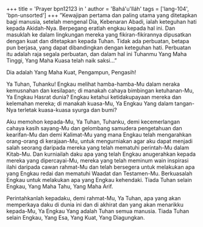 +++
title = 'Prayer bpn12123 in '
author = 'Bahá'u'lláh'
tags = ['lang-104', 'bpn-unsorted']
+++
”Kewajipan pertama dan paling utama yang     ditetapkan bagi manusia, setelah mengenal Dia,   Kebenaran Abadi, ialah keteguhan hati kepada     Akidah-Nya. Berpegang eratlah engkau kepada hal ini. Dan masuklah ke dalam lingkungan mereka yang fikiran-fikirannya dipusatkan dengan kuat dan ditetapkan kepada Tuhan. Tidak ada perbuatan,   betapa pun berjasa, yang dapat dibandingkan dengan keteguhan hati. Perbuatan itu adalah raja segala perbuatan, dan dalam hal ini Tuhanmu Yang Maha Tinggi, Yang Maha Kuasa telah naik saksi...”

Dia adalah Yang Maha Kuat, Pengampun, Pengasih!

Ya Tuhan, Tuhanku! Engkau melihat hamba-hamba-Mu dalam neraka kemusnahan dan kesilapan; di manakah cahaya bimbingan ketuhanan-Mu, Ya Engkau Hasrat dunia? Engkau ketahui ketidakupayaan mereka dan kelemahan mereka; di manakah kuasa-Mu, Ya Engkau Yang dalam tangan-Nya terletak kuasa-kuasa syurga dan bumi?

Aku memohon kepada-Mu, Ya Tuhan, Tuhanku, demi kecemerlangan cahaya kasih sayang-Mu dan gelombang samudera pengetahuan dan kearifan-Mu dan demi Kalimat-Mu yang mana Engkau telah mengarahkan orang-orang di kerajaan-Mu, untuk mengurniakan agar aku dapat menjadi salah seorang daripada mereka yang telah mematuhi perintah-Mu dalam Kitab-Mu. Dan kurniailah daku apa yang telah Engkau anugerahkan kepada mereka yang dipercayai-Mu, mereka yang telah meminum wain inspirasi ilahi daripada cawan rahmat-Mu dan telah bersegera untuk melakukan apa yang Engkau redai dan mematuhi Waadat dan Testamen-Mu. Berkuasalah Engkau untuk melakukan apa yang Engkau kehendaki. Tiada Tuhan selain Engkau, Yang Maha Tahu, Yang Maha Arif.

Perintahkanlah kepadaku, demi rahmat-Mu, Ya Tuhan, apa yang akan memperkaya daku di dunia ini dan di akhirat dan yang akan menarikku kepada-Mu, Ya Engkau Yang adalah Tuhan semua manusia. Tiada Tuhan selain Engkau, Yang Esa, Yang Kuat, Yang Diagungkan.
